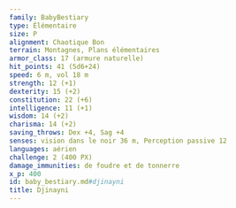 ```yaml
---
family: BabyBestiary
type: Élémentaire
size: P
alignment: Chaotique Bon
terrain: Montagnes, Plans élémentaires
armor_class: 17 (armure naturelle)
hit_points: 41 (5d6+24)
speed: 6 m, vol 18 m
strength: 12 (+1)
dexterity: 15 (+2)
constitution: 22 (+6)
intelligence: 11 (+1)
wisdom: 14 (+2)
charisma: 14 (+2)
saving_throws: Dex +4, Sag +4
senses: vision dans le noir 36 m, Perception passive 12
languages: aérien
challenge: 2 (400 PX)
damage_immunities: de foudre et de tonnerre
x_p: 400
id: baby_bestiary.md#djinayni
title: Djinayni
---
```


